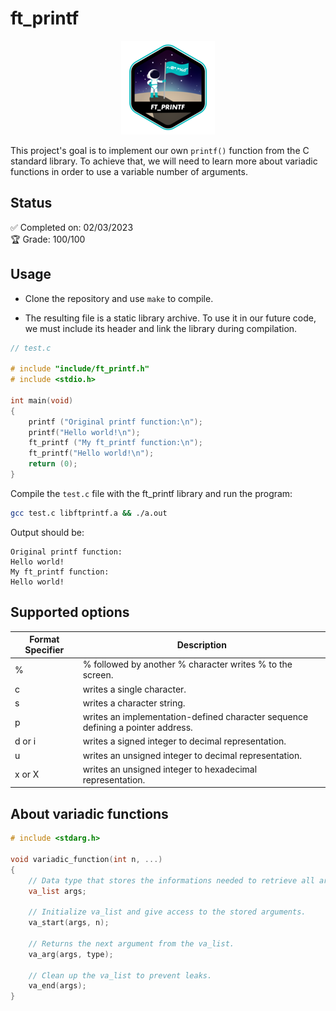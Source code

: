 # ft_printf

<p align="center">
  <img src="https://github.com/ArenKae/ArenKae/blob/main/42%20badges/ft_printfe.png" alt="ft_printf 42 project badge"/>
</p>

This project's goal is to implement our own `printf()` function from the C standard library. To achieve that, we will need to learn more about variadic functions in order to use a variable number of arguments.

## Status
✅ Completed on: 02/03/2023
</br>
🏆 Grade: 100/100

## Usage

- Clone the repository and use ```make``` to compile.

- The resulting file is a static library archive. To use it in our future code, we must include its header and link the library during compilation.

```c
// test.c

# include "include/ft_printf.h"
# include <stdio.h>

int main(void)
{
	printf ("Original printf function:\n");
    printf("Hello world!\n");
	ft_printf ("My ft_printf function:\n");
    ft_printf("Hello world!\n");
    return (0);
}
```
Compile the ``test.c`` file with the ft_printf library and run the program:
```bash
gcc test.c libftprintf.a && ./a.out
```
Output should be:
```
Original printf function:
Hello world!
My ft_printf function:
Hello world!
```
## Supported options
Format Specifier | Description
-|-
% | % followed by another % character writes % to the screen.
c | writes a single character.
s | writes a character string.
p | writes an implementation-defined character sequence defining a pointer address.
d or i | writes a signed integer to decimal representation.
u | writes an unsigned integer to decimal representation.
x or X | writes an unsigned integer to hexadecimal representation.

## About variadic functions

```c
# include <stdarg.h>

void variadic_function(int n, ...)
{
	// Data type that stores the informations needed to retrieve all arguments.
	va_list args;

	// Initialize va_list and give access to the stored arguments.
	va_start(args, n);

	// Returns the next argument from the va_list.
	va_arg(args, type);

	// Clean up the va_list to prevent leaks.
	va_end(args);
}
```
